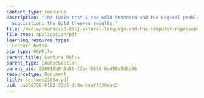 ```yaml
---
content_type: resource
description: 'The Twain test & the Gold Standard and the Logical problem of language
  acquisition: the Gold theorem results.'
file: /media/courses/6-863j-natural-language-and-the-computer-representation-of-knowledge-spring-2003/ca559726619323c5d38e9eafff30eac3_lecture2103a.pdf
file_type: application/pdf
learning_resource_types:
- Lecture Notes
ocw_type: OCWFile
parent_title: Lecture Notes
parent_type: CourseSection
parent_uid: 336018b8-5a55-f2ae-5568-8ed80e9d6d96
resourcetype: Document
title: lecture2103a.pdf
uid: ca559726-6193-23c5-d38e-9eafff30eac3
---
```

